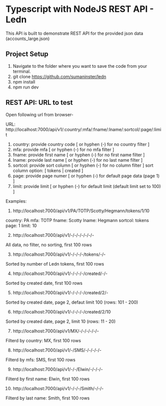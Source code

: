 # Typescript with NodeJS REST API - Ledn

This API is built to demonstrate REST API for the provided json data (accounts_large.json)

## Project Setup

1. Navigate to the folder where you want to save the code from your terminal.
2. git clone https://github.com/sumaninster/ledn
3. npm install
4. npm run dev


## REST API: URL to test

Open following url from browser-

URL: http://localhost:7000/api/v1/:country/:mfa/:fname/:lname/:sortcol/:page/:limit

1. country: provide country code [ or hyphen (-) for no country filter ]
2. mfa: provide mfa [ or hyphen (-) for no mfa filter ]
3. fname: provide first name [ or hyphen (-) for no first name filter ]
4. lname: provide last name [ or hyphen (-) for no last name filter ]
5. sortcol: provide sort column [ or hyphen (-) for no column filter ]
    sort column option: [ tokens | created ]
6. page: provide page numer [ or hyphen (-) for default page data (page 1) ]
7. limit: provide limit [ or hyphen (-) for default limit (default limit set to 100) ]

Examples:

1. http://localhost:7000/api/v1/PA/TOTP/Scotty/Hegmann/tokens/1/10

country: PA
mfa: TOTP
fname: Scotty
lname: Hegmann
sortcol: tokens
page: 1
limit: 10

2. http://localhost:7000/api/v1/-/-/-/-/-/-/-

All data, no filter, no sorting, first 100 rows

3. http://localhost:7000/api/v1/-/-/-/-/tokens/-/-

Sorted by number of Ledn tokens, first 100 rows

4. http://localhost:7000/api/v1/-/-/-/-/created/-/-

Sorted by created date, first 100 rows

5. http://localhost:7000/api/v1/-/-/-/-/created/2/-

Sorted by created date, page 2, defaut limit 100 (rows: 101 - 200)

6. http://localhost:7000/api/v1/-/-/-/-/created/2/10

Sorted by created date, page 2, limit 10 (rows: 11 - 20)

7. http://localhost:7000/api/v1/MX/-/-/-/-/-/-

Filterd by country: MX, first 100 rows

8. http://localhost:7000/api/v1/-/SMS/-/-/-/-/-

Filterd by mfs: SMS, first 100 rows

9. http://localhost:7000/api/v1/-/-/Elwin/-/-/-/-

Filterd by first name: Elwin, first 100 rows

10. http://localhost:7000/api/v1/-/-/-/Smith/-/-/-

Filterd by last name: Smith, first 100 rows